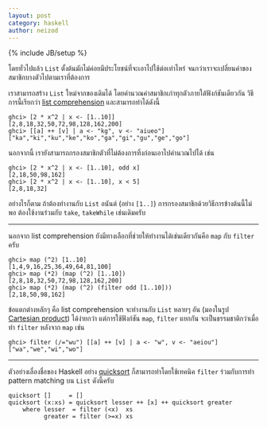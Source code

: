 ```yaml
---
layout: post
category: haskell
author: neizod
---
```

{% include JB/setup %}

โดยทั่วไปแล้ว `List` ตั้งต้นมักไม่ค่อยมีประโยชน์ที่จะเอาไปใช้ต่อเท่าไหร่ จนกว่าเราจะเปลี่ยนค่าของสมาชิกบางตัวไปตามเราที่ต้องการ

เราสามารถสร้าง `List` ใหม่จากของเดิมได้ โดยคำนวณค่าสมาชิกเก่าทุกตัวภายใต้ฟังก์ชันเดียวกัน วิธีการนี้เรียกว่า [list comprehension](http://en.wikipedia.org/wiki/List_comprehension) และสามารถทำได้ดังนี้

    ghci> [2 * x^2 | x <- [1..10]]
    [2,8,18,32,50,72,98,128,162,200]
    ghci> [[a] ++ [v] | a <- "kg", v <- "aiueo"]
    ["ka","ki","ku","ke","ko","ga","gi","gu","ge","go"]

นอกจากนี้ เรายังสามารถกรองสมาชิกตัวที่ไม่ต้องการทิ้งก่อนเอาไปคำนวณไปได้ เช่น

    ghci> [2 * x^2 | x <- [1..10], odd x]
    [2,18,50,98,162]
    ghci> [2 * x^2 | x <- [1..10], x < 5]
    [2,8,18,32]

อย่างไรก็ตาม ถ้าต้องทำงานกับ `List` อนันต์ (อย่าง `[1..]`) การกรองสมาชิกด้วยวิธีการข้างต้นนี้ไม่พอ ต้องใช้งานร่วมกับ `take`, `takeWhile` เช่นเดิมครับ

---

นอกจาก list comprehension ยังมีทางเลือกที่ช่วยให้ทำงานได้เช่นเดียวกันคือ `map` กับ `filter` ครับ

    ghci> map (^2) [1..10]
    [1,4,9,16,25,36,49,64,81,100]
    ghci> map (*2) (map (^2) [1..10])
    [2,8,18,32,50,72,98,128,162,200]
    ghci> map (*2) (map (^2) (filter odd [1..10]))
    [2,18,50,98,162]

ข้อแตกต่างหลักๆ คือ list comprehension จะทำงานกับ `List` หลายๆ อัน (มองในรูป [Cartesian product](http://en.wikipedia.org/wiki/Cartesian_product)) ได้ง่ายกว่า แต่การใช้ฟังก์ชัน `map`, `filter` แยกกัน จะเป็นธรรมชาติกว่าเมื่อทำ `filter` หลังจาก `map` เช่น

    ghci> filter (/="wu") [[a] ++ [v] | a <- "w", v <- "aeiou"]
    ["wa","we","wi","wo"]

---

ตัวอย่างเลื่องชื่อของ Haskell อย่าง [quicksort](http://en.wikipedia.org/wiki/Quicksort) ก็สามารถทำโดยใช้เทคนิค `filter` ร่วมกับการทำ pattern matching บน `List` ดังนี้ครับ

    quicksort []     = []
    quicksort (x:xs) = quicksort lesser ++ [x] ++ quicksort greater
        where lesser  = filter (<x)  xs
              greater = filter (>=x) xs
